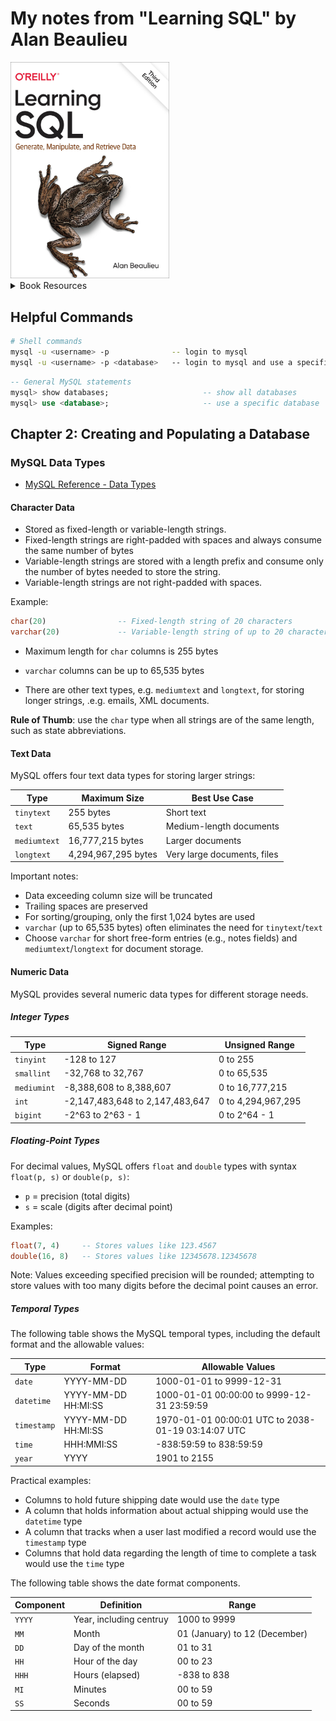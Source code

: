 # My notes from "Learning SQL" by Alan Beaulieu

<img src='images/1744531821624.png' width='254'/>

<details>
<summary>Book Resources</summary>

- [Example MySQL Databases](https://dev.mysql.com/doc/index-other.html)

</details>

## Helpful Commands

```bash
# Shell commands
mysql -u <username> -p              -- login to mysql
mysql -u <username> -p <database>   -- login to mysql and use a specific database
```


```sql
-- General MySQL statements
mysql> show databases;                     -- show all databases
mysql> use <database>;                     -- use a specific database
```


## Chapter 2: Creating and Populating a Database

### MySQL Data Types

- [MySQL Reference - Data Types](https://dev.mysql.com/doc/refman/8.4/en/data-types.html)

#### Character Data
- Stored as fixed-length or variable-length strings.
- Fixed-length strings are right-padded with spaces and always consume the same
  number of bytes
- Variable-length strings are stored with a length prefix and consume only the
  number of bytes needed to store the string.
- Variable-length strings are not right-padded with spaces.

Example:
```sql
char(20)                -- Fixed-length string of 20 characters
varchar(20)             -- Variable-length string of up to 20 characters
```

- Maximum length for `char` columns is 255 bytes
- `varchar` columns can be up to 65,535 bytes

- There are other text types, e.g. `mediumtext` and `longtext`, for storing longer strings, .e.g. emails, XML documents.

**Rule of Thumb**: use the `char` type when all strings are of the same length, such as state abbreviations.

#### Text Data

MySQL offers four text data types for storing larger strings:

| Type         | Maximum Size        | Best Use Case               |
| ------------ | ------------------- | --------------------------- |
| `tinytext`   | 255 bytes           | Short text                  |
| `text`       | 65,535 bytes        | Medium-length documents     |
| `mediumtext` | 16,777,215 bytes    | Larger documents            |
| `longtext`   | 4,294,967,295 bytes | Very large documents, files |

Important notes:
- Data exceeding column size will be truncated
- Trailing spaces are preserved
- For sorting/grouping, only the first 1,024 bytes are used
- `varchar` (up to 65,535 bytes) often eliminates the need for `tinytext`/`text` 
- Choose `varchar` for short free-form entries (e.g., notes fields) and `mediumtext`/`longtext` for document storage.

#### Numeric Data

MySQL provides several numeric data types for different storage needs.

##### Integer Types

| Type        | Signed Range                    | Unsigned Range     |
| ----------- | ------------------------------- | ------------------ |
| `tinyint`   | -128 to 127                     | 0 to 255           |
| `smallint`  | -32,768 to 32,767               | 0 to 65,535        |
| `mediumint` | -8,388,608 to 8,388,607         | 0 to 16,777,215    |
| `int`       | -2,147,483,648 to 2,147,483,647 | 0 to 4,294,967,295 |
| `bigint`    | -2^63 to 2^63 - 1               | 0 to 2^64 - 1      |

#####	 Floating-Point Types

For decimal values, MySQL offers `float` and `double` types with syntax `float(p, s)` or `double(p, s)`:
- `p` = precision (total digits)
- `s` = scale (digits after decimal point)

Examples:
```sql
float(7, 4)     -- Stores values like 123.4567
double(16, 8)   -- Stores values like 12345678.12345678
```

Note: Values exceeding specified precision will be rounded; attempting to store values with too many digits before the decimal point causes an error.

##### Temporal Types

The following table shows the MySQL temporal types, including the default format and the allowable values:

| Type        | Format              | Allowable Values                                   |
| ----------- | ------------------- | -------------------------------------------------- |
| `date`      | YYYY-MM-DD          | 1000-01-01 to 9999-12-31                           |
| `datetime`  | YYYY-MM-DD HH:MI:SS | 1000-01-01 00:00:00 to 9999-12-31 23:59:59         |
| `timestamp` | YYYY-MM-DD HH:MI:SS | 1970-01-01 00:00:01 UTC to 2038-01-19 03:14:07 UTC |
| `time`      | HHH:MMI:SS          | -838:59:59 to 838:59:59                            |
| `year`      | YYYY                | 1901 to 2155                                       |

Practical examples:  
- Columns to hold future shipping date would use the `date` type
- A column that holds information about actual shipping would use the `datetime` type
- A column that tracks when a user last modified a record would use the `timestamp` type
- Columns that hold data regarding the length of time to complete a task would use the `time` type

The following table shows the date format components.

| Component | Definition              | Range                         |
| --------- | ----------------------- | ----------------------------- |
| `YYYY`    | Year, including centruy | 1000 to 9999                  |
| `MM`      | Month                   | 01 (January) to 12 (December) |
| `DD`      | Day of the month        | 01 to 31                      |
| `HH`      | Hour of the day         | 00 to 23                      |
| `HHH`     | Hours (elapsed)         | -838 to 838                   |
| `MI`      | Minutes                 | 00 to 59                      |
| `SS`      | Seconds                 | 00 to 59                      |

